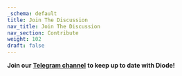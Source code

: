 ```yaml
---
_schema: default
title: Join The Discussion
nav_title: Join The Discussion
nav_section: Contribute
weight: 102
draft: false
---
```

**Join our** [**Telegram channel**](https://t.me/diode_chain) **to keep up to date with Diode!**